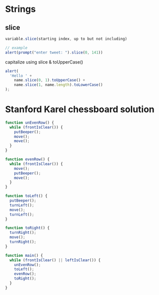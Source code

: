# Strings

## slice

```js
variable.slice(starting index, up to but not including)

// example
alert(prompt("enter tweet: ").slice(0, 141))
```

capitalize using slice & toUpperCase()

```js
alert(
  'Hello ' +
    name.slice(0, 1).toUpperCase() +
    name.slice(1, name.length).toLowerCase()
);
```

# Stanford Karel chessboard solution

```js
function unEvenRow() {
  while (frontIsClear()) {
    putBeeper();
    move();
    move();
  }
}

function evenRow() {
  while (frontIsClear()) {
    move();
    putBeeper();
    move();
  }
}

function toLeft() {
  putBeeper();
  turnLeft();
  move();
  turnLeft();
}

function toRight() {
  turnRight();
  move();
  turnRight();
}

function main() {
  while (frontIsClear() || leftIsClear()) {
    unEvenRow();
    toLeft();
    evenRow();
    toRight();
  }
}
```
